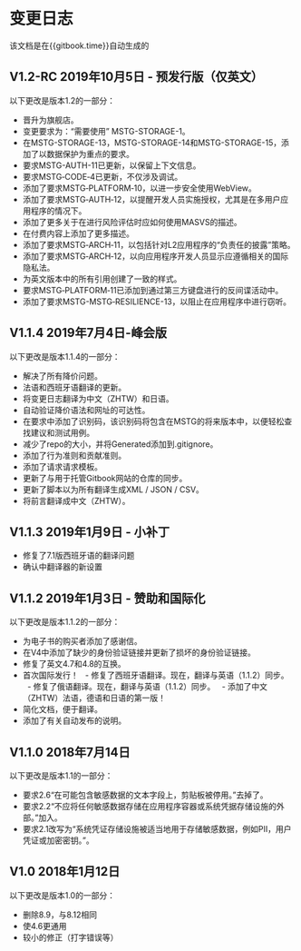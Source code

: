 # 变更日志

该文档是在{{gitbook.time}}自动生成的

## V1.2-RC 2019年10月5日 - 预发行版（仅英文）

以下更改是版本1.2的一部分：

- 晋升为旗舰店。
- 变更要求为：“需要使用” MSTG-STORAGE-1。
- 在MSTG-STORAGE-13，MSTG-STORAGE-14和MSTG-STORAGE-15，添加了以数据保护为重点的要求。
- 要求MSTG-AUTH-11已更新，以保留上下文信息。
- 要求MSTG‑CODE‑4已更新，不仅涉及调试。
- 添加了要求MSTG‑PLATFORM‑10，以进一步安全使用WebView。
- 添加了要求MSTG‑AUTH‑12，以提醒开发人员实施授权，尤其是在多用户应用程序的情况下。
- 添加了更多关于在进行风险评估时应如何使用MASVS的描述。
- 在付费内容上添加了更多描述。
- 添加了要求MSTG‑ARCH‑11，以包括针对L2应用程序的“负责任的披露”策略。
- 添加了要求MSTG‑ARCH‑12，以向应用程序开发人员显示应遵循相关的国际隐私法。
- 为英文版本中的所有引用创建了一致的样式。
- 要求MSTG‑PLATFORM‑11已添加到通过第三方键盘进行的反间谍活动中。
- 添加了要求MSTG-MSTG‑RESILIENCE-13，以阻止在应用程序中进行窃听。

## V1.1.4 2019年7月4日-峰会版

以下更改是版本1.1.4的一部分：

- 解决了所有降价问题。
- 法语和西班牙语翻译的更新。
- 将变更日志翻译为中文（ZHTW）和日语。
- 自动验证降价语法和网址的可达性。
- 在要求中添加了识别码，该识别码将包含在MSTG的将来版本中，以便轻松查找建议和测试用例。
- 减少了repo的大小，并将Generated添加到.gitignore。
- 添加了行为准则和贡献准则。
- 添加了请求请求模板。
- 更新了与用于托管Gitbook网站的仓库的同步。
- 更新了脚本以为所有翻译生成XML / JSON / CSV。
- 将前言翻译成中文（ZHTW）。

## V1.1.3 2019年1月9日 - 小补丁

- 修复了7.1版西班牙语的翻译问题
- 确认中翻译器的新设置

## V1.1.2 2019年1月3日 - 赞助和国际化

以下更改是版本1.1.2的一部分：

- 为电子书的购买者添加了感谢信。
- 在V4中添加了缺少的身份验证链接并更新了损坏的身份验证链接。
- 修复了英文4.7和4.8的互换。
- 首次国际发行！
  - 修复了西班牙语翻译。现在，翻译与英语（1.1.2）同步。
  - 修复了俄语翻译。现在，翻译与英语（1.1.2）同步。
  - 添加了中文（ZHTW）法语，德语和日语的第一版！
- 简化文档，便于翻译。
- 添加了有关自动发布的说明。

## V1.1.0 2018年7月14日

以下更改是版本1.1的一部分：

- 要求2.6“在可能包含敏感数据的文本字段上，剪贴板被停用。”去掉了。
- 要求2.2“不应将任何敏感数据存储在应用程序容器或系统凭据存储设施的外部。”加入。
- 要求2.1改写为“系统凭证存储设施被适当地用于存储敏感数据，例如PII，用户凭证或加密密钥。”。

## V1.0 2018年1月12日

以下更改是版本1.0的一部分：

- 删除8.9，与8.12相同
- 使4.6更通用
- 较小的修正（打字错误等）